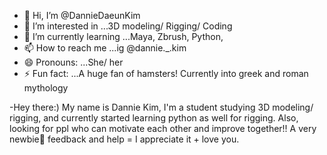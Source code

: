 - 👋 Hi, I’m @DannieDaeunKim
- 👀 I’m interested in ...3D modeling/ Rigging/ Coding
- 🌱 I’m currently learning ...Maya, Zbrush, Python, 
- 📫 How to reach me ...ig @dannie._.kim
- 😄 Pronouns: ...She/ her
- ⚡ Fun fact: ...A huge fan of hamsters! Currently into greek and roman mythology

-Hey there:) My name is Dannie Kim, I'm a student studying 3D modeling/ rigging,
and currently started learning python as well for rigging.
Also, looking for ppl who can motivate each other and improve together!!
A very newbie🌱 feedback and help = I appreciate it + love you.
